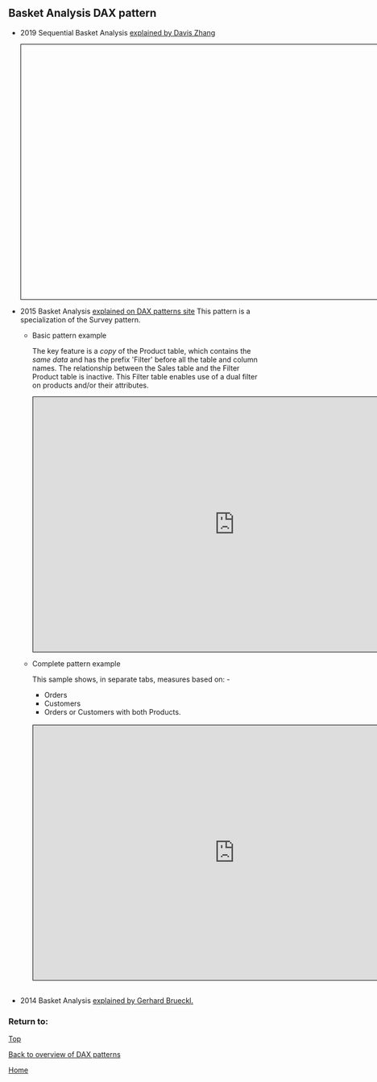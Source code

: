 <style>
    iframe {
      border: 1px solid black;
      width: 800px;
      height: 506px;
    }
</style>


## Basket Analysis DAX pattern

- 2019 Sequential Basket Analysis [explained by Davis Zhang](https://www.linkedin.com/pulse/explore-potential-products-through-customers-purchase-davis-zhang)

    <iframe id="iframe-sba-1" title="sequential-basket-analysis-1" importance="low" allow="fullscreen"
    src=""></iframe>
    <br/>
- 2015 Basket Analysis [explained on DAX patterns site](https://www.daxpatterns.com/basket-analysis/)
  This pattern is a specialization of the Survey pattern.
  
  - Basic pattern example
    
    The key feature is a *copy* of the Product table, which contains the *same data* and has the prefix 'Filter' before all the table and column names. The relationship between the Sales table and the Filter Product table is inactive.  This Filter table enables use of a dual filter on products and/or their attributes.  
    
    <iframe id="iframe-ba-1" title="basket-analysis-1" importance="low" allow="fullscreen"
    src="https://app.powerbi.com/view?r=eyJrIjoiZjVlNjk4NmItYWMyYi00MzQ1LTllN2UtMGYxZjNmMTdiZWViIiwidCI6Ijg1OTBlYTFlLTdiMjctNDJlNS04MTdmLTZjOGYzNzE5ZjMxNCJ9"></iframe>
    <br/>
  - Complete pattern example
    
    This sample shows, in separate tabs, measures based on: \- 
    - Orders 
    - Customers 
    - Orders or Customers with both Products.  
    <br/>
    <iframe id="iframe-ba-2" title="basket-analysis-2" importance="low"  allow="fullscreen" 
    src="https://app.powerbi.com/view?r=eyJrIjoiOTQzMzljZDktZWRkYi00OGJlLTgwZjktMTg5MjQ0MmNlMmU3IiwidCI6Ijg1OTBlYTFlLTdiMjctNDJlNS04MTdmLTZjOGYzNzE5ZjMxNCJ9"></iframe>
    <br/>
    <br/>
- 2014 Basket Analysis [explained by Gerhard Brueckl.](https://blog.gbrueckl.at/2014/02/applied-basket-analysis-in-power-pivot-using-dax/)
    <br/>

### Return to: 
[Top](#basket-analysis-dax-pattern)
  
[Back to overview of DAX patterns](/Power-BI-samples-DAX-patterns/)
  
[Home](/.)
